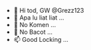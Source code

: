 - 👋 Hi tod, GW @Grezz123
- 👀 Apa lu liat liat  ...
- 🌱 No Komen ...
- 💞️ No Bacot ...
- 📫 Good Locking ...

<!---
Grezz123/Grezz123 is a ✨ special ✨ repository because its `README.md` (this file) appears on your GitHub profile.
You can click the Preview link to take a look at your changes.
--->
